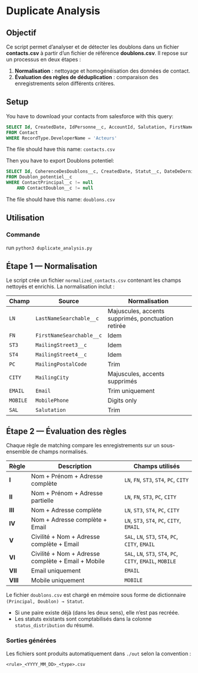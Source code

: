 # Duplicate Analysis

## Objectif

Ce script permet d’analyser et de détecter les doublons dans un fichier **contacts.csv** à partir d’un fichier de référence **doublons.csv**.
Il repose sur un processus en deux étapes :

1. **Normalisation** : nettoyage et homogénéisation des données de contact.
2. **Évaluation des règles de déduplication** : comparaison des enregistrements selon différents critères.


## Setup

You have to download your contacts from salesforce with this query:

```SQL
SELECT Id, CreatedDate, IdPersonne__c, AccountId, Salutation, FirstName, LastName, FirstNameSearchable__c, LastNameSearchable__c, MailingStreet1__c, MailingStreet2__c, MailingStreet3__c, MailingStreet4__c, MailingPostalCode, MailingCity, MailingCountry, HomePhone, MobilePhone, Email, Est_un_doublon__c, TECH_IsMerged__c, TECH_SFIdPrincipal__c, InformationDonateur__c, Sphere__c, TypeActeurs__c, IdSCCFContact__c, Statut__c
FROM Contact
WHERE RecordType.DeveloperName = 'Acteurs'
```

The file should have this name: `contacts.csv`

Then you have to export Doublons potentiel:
```SQL
SELECT Id, CoherenceDesDoublons__c, CreatedDate, Statut__c, DateDeDernierTraitement__c, ContactPrincipal__c, ContactDoublon__c
FROM Doublon_potentiel__c
WHERE ContactPrincipal__c != null
	AND ContactDoublon__c != null
```

The file should have this name: `doublons.csv`



## Utilisation

### Commande

run `python3 duplicate_analysis.py`


## Étape 1 — Normalisation

Le script crée un fichier `normalized_contacts.csv` contenant les champs nettoyés et enrichis.
La normalisation inclut :

| Champ    | Source                   | Normalisation                                      |
| -------- | ------------------------ | -------------------------------------------------- |
| `LN`     | `LastNameSearchable__c`  | Majuscules, accents supprimés, ponctuation retirée |
| `FN`     | `FirstNameSearchable__c` | Idem                                               |
| `ST3`    | `MailingStreet3__c`      | Idem                                               |
| `ST4`    | `MailingStreet4__c`      | Idem                                               |
| `PC`     | `MailingPostalCode`      | Trim                                               |
| `CITY`   | `MailingCity`            | Majuscules, accents supprimés                      |
| `EMAIL`  | `Email`                  | Trim uniquement                                    |
| `MOBILE` | `MobilePhone`            | Digits only                                        |
| `SAL`    | `Salutation`             | Trim                                               |


## Étape 2 — Évaluation des règles

Chaque règle de matching compare les enregistrements sur un sous-ensemble de champs normalisés.

| Règle    | Description                                        | Champs utilisés                                            |
| -------- | -------------------------------------------------- | ---------------------------------------------------------- |
| **I**    | Nom + Prénom + Adresse complète                    | `LN`, `FN`, `ST3`, `ST4`, `PC`, `CITY`                     |
| **II**   | Nom + Prénom + Adresse partielle                   | `LN`, `FN`, `ST3`, `PC`, `CITY`                            |
| **III**  | Nom + Adresse complète                             | `LN`, `ST3`, `ST4`, `PC`, `CITY`                           |
| **IV**   | Nom + Adresse complète + Email                     | `LN`, `ST3`, `ST4`, `PC`, `CITY`, `EMAIL`                  |
| **V**    | Civilité + Nom + Adresse complète + Email          | `SAL`, `LN`, `ST3`, `ST4`, `PC`, `CITY`, `EMAIL`           |
| **VI**   | Civilité + Nom + Adresse complète + Email + Mobile | `SAL`, `LN`, `ST3`, `ST4`, `PC`, `CITY`, `EMAIL`, `MOBILE` |
| **VII**  | Email uniquement                                   | `EMAIL`                                                    |
| **VIII** | Mobile uniquement                                  | `MOBILE`                                                   |


Le fichier `doublons.csv` est chargé en mémoire sous forme de dictionnaire `(Principal, Doublon) → Statut`.

* Si une paire existe déjà (dans les deux sens), elle n’est pas recréée.
* Les statuts existants sont comptabilisés dans la colonne `status_distribution` du résumé.

### Sorties générées

Les fichiers sont produits automatiquement dans `./out` selon la convention :

```
<rule>_<YYYY_MM_DD>_<type>.csv
```
